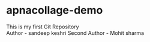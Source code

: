 # apnacollage-demo

This is my first Git Repository
<br>
Author - sandeep keshri
Second Author - Mohit sharma
